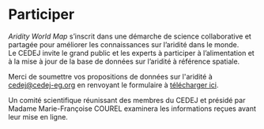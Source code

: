 # Participer

*Aridity World Map* s’inscrit dans une démarche de science collaborative et partagée pour améliorer les connaissances sur l’aridité dans le monde. </br>
Le CEDEJ invite le grand public et les experts à participer à l’alimentation et à la mise à jour de la base de données sur l’aridité à référence spatiale.

Merci de soumettre vos propositions de données sur l'aridité à [cedej@cedej-eg.org](mailto:cedej@cedej-eg.org) en renvoyant le formulaire à [télécharger ici](http://www.aridityworldmap.org/Formulaire-de-participation-WorldAridityMap.doc).

Un comité scientifique réunissant des membres du CEDEJ et présidé par Madame Marie-Françoise COUREL examinera les informations reçues avant leur mise en ligne.
